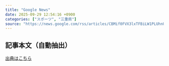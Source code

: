 ```yaml
---
title: "Google News"
date: 2025-09-29 12:54:16 +0900
categories: ["スポーツ", "三重県"]
source: "https://news.google.com/rss/articles/CBMif0FVX3lxTFBiLW1PLUhnUkpkVGQ2OEVZNC1nZnY0eWhrQVlPN2JLNlBaR2NGcHN4SXIxS0lkT0pKUkpmcnZuaGRmcl9RTk8zdHJrLUEzNTJkQU5kdGducVMtNGhnbmIwbWk2ekxjX0VUWHE1aGZIVnd4LXdkS01vZWxsMHROLWM?oc=5"
---
```


## 記事本文（自動抽出）
<body class="y0K44d EA71Tc" id="readabilityBody"></body>

[出典はこちら](https://news.google.com/rss/articles/CBMif0FVX3lxTFBiLW1PLUhnUkpkVGQ2OEVZNC1nZnY0eWhrQVlPN2JLNlBaR2NGcHN4SXIxS0lkT0pKUkpmcnZuaGRmcl9RTk8zdHJrLUEzNTJkQU5kdGducVMtNGhnbmIwbWk2ekxjX0VUWHE1aGZIVnd4LXdkS01vZWxsMHROLWM?oc=5)
